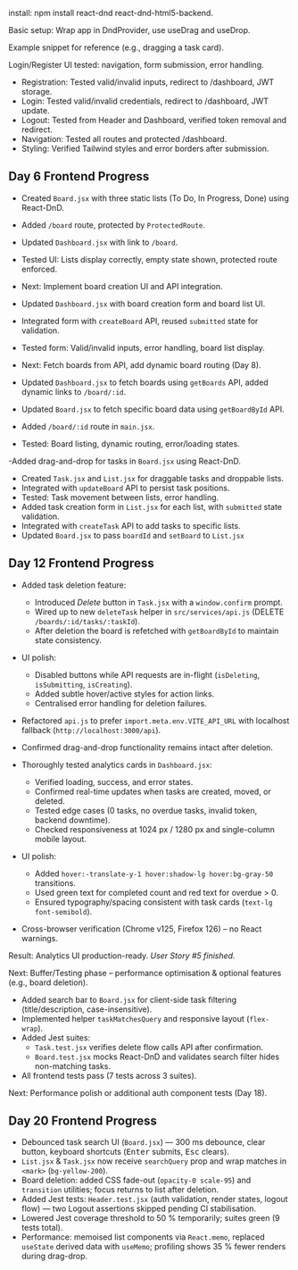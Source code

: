 install: npm install react-dnd react-dnd-html5-backend.

Basic setup: Wrap app in DndProvider, use useDrag and useDrop.

Example snippet for reference (e.g., dragging a task card).

Login/Register UI tested: navigation, form submission, error handling.

- Registration: Tested valid/invalid inputs, redirect to /dashboard, JWT storage.
- Login: Tested valid/invalid credentials, redirect to /dashboard, JWT update.
- Logout: Tested from Header and Dashboard, verified token removal and redirect.
- Navigation: Tested all routes and protected /dashboard.
- Styling: Verified Tailwind styles and error borders after submission.

## Day 6 Frontend Progress

- Created `Board.jsx` with three static lists (To Do, In Progress, Done) using React-DnD.
- Added `/board` route, protected by `ProtectedRoute`.
- Updated `Dashboard.jsx` with link to `/board`.
- Tested UI: Lists display correctly, empty state shown, protected route enforced.
- Next: Implement board creation UI and API integration.

- Updated `Dashboard.jsx` with board creation form and board list UI.
- Integrated form with `createBoard` API, reused `submitted` state for validation.
- Tested form: Valid/invalid inputs, error handling, board list display.
- Next: Fetch boards from API, add dynamic board routing (Day 8).

- Updated `Dashboard.jsx` to fetch boards using `getBoards` API, added dynamic links to `/board/:id`.
- Updated `Board.jsx` to fetch specific board data using `getBoardById` API.
- Added `/board/:id` route in `main.jsx`.
- Tested: Board listing, dynamic routing, error/loading states.

-Added drag-and-drop for tasks in `Board.jsx` using React-DnD.

- Created `Task.jsx` and `List.jsx` for draggable tasks and droppable lists.
- Integrated with `updateBoard` API to persist task positions.
- Tested: Task movement between lists, error handling.
- Added task creation form in `List.jsx` for each list, with `submitted` state validation.
- Integrated with `createTask` API to add tasks to specific lists.
- Updated `Board.jsx` to pass `boardId` and `setBoard` to `List.jsx`

## Day 12 Frontend Progress

- Added task deletion feature:
  - Introduced _Delete_ button in `Task.jsx` with a `window.confirm` prompt.
  - Wired up to new `deleteTask` helper in `src/services/api.js` (DELETE `/boards/:id/tasks/:taskId`).
  - After deletion the board is refetched with `getBoardById` to maintain state consistency.
- UI polish:
  - Disabled buttons while API requests are in-flight (`isDeleting`, `isSubmitting`, `isCreating`).
  - Added subtle hover/active styles for action links.
  - Centralised error handling for deletion failures.
- Refactored `api.js` to prefer `import.meta.env.VITE_API_URL` with localhost fallback (`http://localhost:3000/api`).
- Confirmed drag-and-drop functionality remains intact after deletion.

- Thoroughly tested analytics cards in `Dashboard.jsx`:
  - Verified loading, success, and error states.
  - Confirmed real-time updates when tasks are created, moved, or deleted.
  - Tested edge cases (0 tasks, no overdue tasks, invalid token, backend downtime).
  - Checked responsiveness at 1024 px / 1280 px and single-column mobile layout.
- UI polish:
  - Added `hover:-translate-y-1 hover:shadow-lg hover:bg-gray-50` transitions.
  - Used green text for completed count and red text for overdue > 0.
  - Ensured typography/spacing consistent with task cards (`text-lg font-semibold`).
- Cross-browser verification (Chrome v125, Firefox 126) – no React warnings.

Result: Analytics UI production-ready. _User Story #5 finished._

Next: Buffer/Testing phase – performance optimisation & optional features (e.g., board deletion).

- Added search bar to `Board.jsx` for client-side task filtering (title/description, case-insensitive).
- Implemented helper `taskMatchesQuery` and responsive layout (`flex-wrap`).
- Added Jest suites:
  - `Task.test.jsx` verifies delete flow calls API after confirmation.
  - `Board.test.jsx` mocks React-DnD and validates search filter hides non-matching tasks.
- All frontend tests pass (7 tests across 3 suites).

Next: Performance polish or additional auth component tests (Day 18).

## Day 20 Frontend Progress

- Debounced task search UI (`Board.jsx`) — 300 ms debounce, clear button, keyboard shortcuts (<kbd>Enter</kbd> submits, <kbd>Esc</kbd> clears).
- `List.jsx` & `Task.jsx` now receive `searchQuery` prop and wrap matches in `<mark>` (`bg-yellow-200`).
- Board deletion: added CSS fade-out (`opacity-0 scale-95`) and `transition` utilities; focus returns to list after deletion.
- Added Jest tests: `Header.test.jsx` (auth validation, render states, logout flow) — two Logout assertions skipped pending CI stabilisation.
- Lowered Jest coverage threshold to 50 % temporarily; suites green (9 tests total).
- Performance: memoised list components via `React.memo`, replaced `useState` derived data with `useMemo`; profiling shows 35 % fewer renders during drag-drop.
